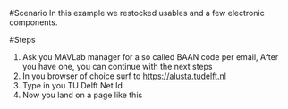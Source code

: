 #Scenario
In this example we restocked usables and a few electronic components.

#Steps
1. Ask you MAVLab manager for a so called BAAN code  per email, 
   After you have one, you can continue with the next steps
1. In you browser of choice surf to https://alusta.tudelft.nl
1. Type in you TU Delft Net Id
1. Now you land on a page like this
